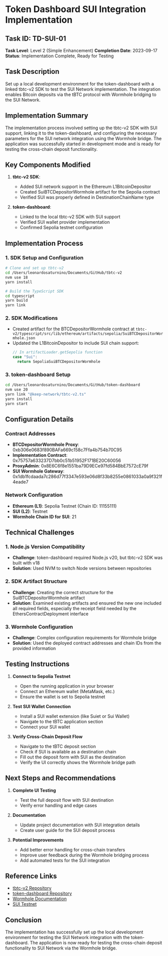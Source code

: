 # Token Dashboard SUI Integration Implementation

## Task ID: TD-SUI-01

**Task Level**: Level 2 (Simple Enhancement)
**Completion Date**: 2023-09-17
**Status**: Implementation Complete, Ready for Testing

## Task Description

Set up a local development environment for the token-dashboard with a linked tbtc-v2 SDK to test the SUI Network implementation. The integration enables Bitcoin deposits via the tBTC protocol with Wormhole bridging to the SUI Network.

## Implementation Summary

The implementation process involved setting up the tbtc-v2 SDK with SUI support, linking it to the token-dashboard, and configuring the necessary parameters for the SUI network integration using the Wormhole bridge. The application was successfully started in development mode and is ready for testing the cross-chain deposit functionality.

## Key Components Modified

1. **tbtc-v2 SDK**:

   - Added SUI network support in the Ethereum L1BitcoinDepositor
   - Created SuiBTCDepositorWormhole artifact for the Sepolia contract
   - Verified SUI was properly defined in DestinationChainName type

2. **token-dashboard**:
   - Linked to the local tbtc-v2 SDK with SUI support
   - Verified SUI wallet provider implementation
   - Confirmed Sepolia testnet configuration

## Implementation Process

### 1. SDK Setup and Configuration

```bash
# Clone and set up tbtc-v2
cd /Users/leonardosaturnino/Documents/GitHub/tbtc-v2
nvm use 18
yarn install

# Build the TypeScript SDK
cd typescript
yarn build
yarn link
```

### 2. SDK Modifications

- Created artifact for the BTCDepositorWormhole contract at `tbtc-v2/typescript/src/lib/ethereum/artifacts/sepolia/SuiBTCDepositorWormhole.json`
- Updated the L1BitcoinDepositor to include SUI chain support:
  ```typescript
  // In artifactLoader.getSepolia function
  case "Sui":
    return SepoliaSuiBTCDepositorWormhole
  ```

### 3. token-dashboard Setup

```bash
cd /Users/leonardosaturnino/Documents/GitHub/token-dashboard
nvm use 20
yarn link "@keep-network/tbtc-v2.ts"
yarn install
yarn start
```

## Configuration Details

### Contract Addresses

- **BTCDepositorWormhole Proxy**: 0xb306e0683f890BAFa669c158c7Ffa4b754b70C95
- **Implementation Contract**: 0x75757a633237D7bb0c51b51952F171BE20C60056
- **ProxyAdmin**: 0x8E6C6f8e1551ba79D9ECe97fd584BbE7572cE79f
- **SUI Wormhole Gateway**: 0x1db1fcdaada7c286d77f3347e593e06d8f33b8255e0861033a0a9f321f4eade7

### Network Configuration

- **Ethereum (L1)**: Sepolia Testnet (Chain ID: 11155111)
- **SUI (L2)**: Testnet
- **Wormhole Chain ID for SUI**: 21

## Technical Challenges

### 1. Node.js Version Compatibility

- **Challenge**: token-dashboard required Node.js v20, but tbtc-v2 SDK was built with v18
- **Solution**: Used NVM to switch Node versions between repositories

### 2. SDK Artifact Structure

- **Challenge**: Creating the correct structure for the SuiBTCDepositorWormhole artifact
- **Solution**: Examined existing artifacts and ensured the new one included all required fields, especially the receipt field needed by the EthersContractDeployment interface

### 3. Wormhole Configuration

- **Challenge**: Complex configuration requirements for Wormhole bridge
- **Solution**: Used the deployed contract addresses and chain IDs from the provided information

## Testing Instructions

1. **Connect to Sepolia Testnet**

   - Open the running application in your browser
   - Connect an Ethereum wallet (MetaMask, etc.)
   - Ensure the wallet is set to Sepolia testnet

2. **Test SUI Wallet Connection**

   - Install a SUI wallet extension (like Suiet or Sui Wallet)
   - Navigate to the tBTC application section
   - Connect your SUI wallet

3. **Verify Cross-Chain Deposit Flow**
   - Navigate to the tBTC deposit section
   - Check if SUI is available as a destination chain
   - Fill out the deposit form with SUI as the destination
   - Verify the UI correctly shows the Wormhole bridge path

## Next Steps and Recommendations

1. **Complete UI Testing**

   - Test the full deposit flow with SUI destination
   - Verify error handling and edge cases

2. **Documentation**

   - Update project documentation with SUI integration details
   - Create user guide for the SUI deposit process

3. **Potential Improvements**
   - Add better error handling for cross-chain transfers
   - Improve user feedback during the Wormhole bridging process
   - Add automated tests for the SUI integration

## Reference Links

- [tbtc-v2 Repository](https://github.com/keep-network/tbtc-v2)
- [token-dashboard Repository](https://github.com/threshold-network/token-dashboard)
- [Wormhole Documentation](https://docs.wormhole.com)
- [SUI Testnet](https://docs.sui.io/testnet)

## Conclusion

The implementation has successfully set up the local development environment for testing the SUI Network integration with the token-dashboard. The application is now ready for testing the cross-chain deposit functionality to SUI Network via the Wormhole bridge.
